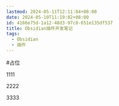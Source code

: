 ```yaml
---
lastmod: 2024-05-11T12:11:04+08:00
date: 2024-05-10T11:19:02+08:00
id: 4166e75d-1a12-48d3-97c8-651e135df537
title: Obsidian插件开发笔记
tags:
  - Obsidian
  - 插件
---
```


#占位

1111

2222

3333